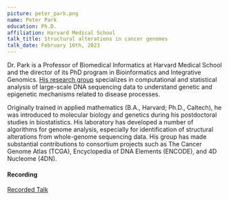```yaml
---
picture: peter_park.png
name: Peter Park
education: Ph.D.
affiliation: Harvard Medical School
talk_title: Structural alterations in cancer genomes
talk_date: February 16th, 2023
---
```


Dr. Park is a Professor of Biomedical Informatics at Harvard Medical School and the director of its PhD program in Bioinformatics and Integrative Genomics. [His research group](http://compbio.hms.harvard.edu) specializes in computational and statistical analysis of large-scale DNA sequencing data to understand genetic and epigenetic mechanisms related to disease processes.

Originally trained in applied mathematics (B.A., Harvard; Ph.D., Caltech), he was introduced to molecular biology and genetics during his postdoctoral studies in biostatistics. His laboratory has developed a number of algorithms for genome analysis, especially for identification of structural alterations from whole-genome sequencing data. His group has made substantial contributions to consortium projects such as The Cancer Genome Atlas (TCGA), Encyclopedia of DNA Elements (ENCODE), and 4D Nucleome (4DN).


#### Recording

<!--<details><summary>Recorded Talk</summary>
<iframe width="640" height="360" src="https://drive.google.com/file/d/17NFKuGGFaj_ykydMR_c4uFC8M8758HsF/preview" allowfullscreen style="border:none;" allow="autoplay"></iframe>
</details>-->

<a href="https://drive.google.com/file/d/1RfeHM5tj8_nUpmVbvUQxDiHhQiHhp3Qg/preview" target="_blank">Recorded Talk</a>
